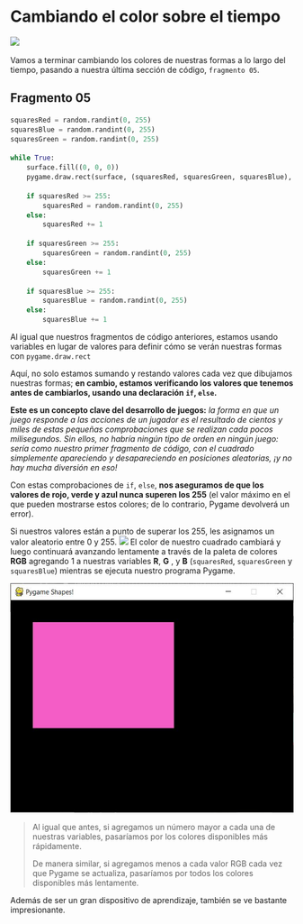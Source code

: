 # Cambiando el color sobre el tiempo
![](https://media.giphy.com/media/1X7gN6XKLLKcfQR79i/giphy.gif)

Vamos a terminar cambiando los colores de nuestras formas a lo largo del tiempo, pasando a nuestra última sección de código, `fragmento 05`.

## Fragmento 05
```python
squaresRed = random.randint(0, 255)
squaresBlue = random.randint(0, 255)
squaresGreen = random.randint(0, 255)

while True:
    surface.fill((0, 0, 0))
    pygame.draw.rect(surface, (squaresRed, squaresGreen, squaresBlue), (50, 50, windowWidth /2, windowHeight /2))
    
    if squaresRed >= 255:
        squaresRed = random.randint(0, 255)
    else:
        squaresRed += 1
    
    if squaresGreen >= 255:
        squaresGreen = random.randint(0, 255)
    else:
        squaresGreen += 1
    
    if squaresBlue >= 255:
        squaresBlue = random.randint(0, 255)
    else:
        squaresBlue += 1
```
Al igual que nuestros fragmentos de código anteriores, estamos usando variables en lugar de valores para definir cómo se verán nuestras formas con `pygame.draw.rect` 

Aquí, no solo estamos sumando y restando valores cada vez que dibujamos nuestras formas; **en cambio, estamos verificando los valores que tenemos antes de cambiarlos, usando una declaración `if`, `else`.**

**Este es un concepto clave del desarrollo de juegos:** *la forma en que un juego responde a las acciones de un jugador es el resultado de cientos y miles de estas pequeñas comprobaciones que se realizan cada pocos milisegundos. Sin ellos, no habría ningún tipo de orden en ningún juego: sería como nuestro primer fragmento de código, con el cuadrado simplemente apareciendo y desapareciendo en posiciones aleatorias, ¡y no hay mucha diversión en eso!*

Con estas comprobaciones de `if`, `else`, **nos aseguramos de que los valores de rojo, verde y azul nunca superen los 255** (el valor máximo en el que pueden mostrarse estos colores; de lo contrario, Pygame devolverá un error).

Si nuestros valores están a punto de superar los 255, les asignamos un valor aleatorio entre 0 y 255. 
![](https://i.pinimg.com/originals/b9/51/8f/b9518febac2756828254365fbae0c007.png)
El color de nuestro cuadrado cambiará y luego continuará avanzando lentamente a través de la paleta de colores **RGB** agregando 1 a nuestras variables **R**, **G** , y  **B** (`squaresRed`, `squaresGreen` y `squaresBlue`) mientras se ejecuta nuestro programa Pygame. 

![](https://github.com/Ezzzzzzzzzzzzzz/Taller_PyG/blob/master/PracticasPyG/Practica2/Cap2.2.6.JPG)

>Al igual que antes, si agregamos un número mayor a cada una de nuestras variables, pasaríamos por los colores disponibles más rápidamente. 
>
>De manera similar, si agregamos menos a cada valor RGB cada vez que Pygame se actualiza, pasaríamos por todos los colores disponibles más lentamente. 

Además de ser un gran dispositivo de aprendizaje, también se ve bastante impresionante.
<!--stackedit_data:
eyJoaXN0b3J5IjpbLTk4NjAyNzAxOCwxNTcxNzgyODM1LDE4ND
M5MjgyOTYsMjA2ODgzNjk0OSwtODk4MDY3NzY5LDk0NjEzMDQ0
Ml19
-->